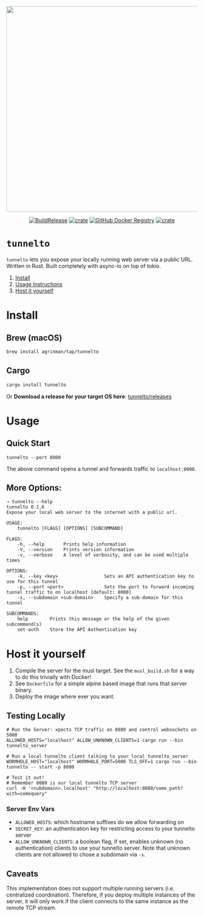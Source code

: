<p align="center" >
<img width="540px" src="https://repository-images.githubusercontent.com/249120770/7ea6d180-b4ba-11ea-96ab-6c3b987aac9d" align="center"/>
</p>

<p align="center">    
  <a href="https://github.com/agrinman/tunnelto/actions?query=workflow%3A%22Build+and+Release%22"><img src="https://github.com/agrinman/wormhole/workflows/Build%20and%20Release/badge.svg" alt="BuildRelease"></a>
  <a href="https://crates.io/crates/wormhole-tunnel"><img src="https://img.shields.io/crates/v/tunnelto" alt="crate"></a>
  <a href="https://github.com/agrinman/tunnelto/packages/295195"><img src="https://img.shields.io/docker/v/agrinman/wormhole?label=Docker" alt="GitHub Docker Registry"></a> 
  <a href="https://twitter.com/alexgrinman"><img src="https://img.shields.io/twitter/follow/alexgrinman?label=%40AlexGrinman" alt="crate"></a>
</p>

# `tunnelto`
`tunnelto` lets you expose your locally running web server via a public URL.
Written in Rust. Built completely with async-io on top of tokio.

1. [Install](#install)
2. [Usage Instructions](#usage)
3. [Host it yourself](#host-it-yourself)

# Install
## Brew (macOS)
```bash
brew install agrinman/tap/tunnelto
```

## Cargo
```bash
cargo install tunnelto
```

Or **Download a release for your target OS here**: [tunnelto/releases](https://github.com/agrinman/tunnelto/releases)

# Usage
## Quick Start
```shell script
tunnelto --port 8000
```
The above command opens a tunnel and forwards traffic to `localhost:8000`.

## More Options:
```shell script
⇢ tunnelto --help
tunnelto 0.1.6
Expose your local web server to the internet with a public url.

USAGE:
    tunnelto [FLAGS] [OPTIONS] [SUBCOMMAND]

FLAGS:
    -h, --help       Prints help information
    -V, --version    Prints version information
    -v, --verbose    A level of verbosity, and can be used multiple times

OPTIONS:
    -k, --key <key>                 Sets an API authentication key to use for this tunnel
    -p, --port <port>               Sets the port to forward incoming tunnel traffic to on localhost [default: 8000]
    -s, --subdomain <sub-domain>    Specify a sub-domain for this tunnel

SUBCOMMANDS:
    help        Prints this message or the help of the given subcommand(s)
    set-auth    Store the API Authentication key

```

# Host it yourself
1. Compile the server for the musl target. See the `musl_build.sh` for a way to do this trivially with Docker!
2. See `Dockerfile` for a simple alpine based image that runs that server binary.
3. Deploy the image where ever you want.

## Testing Locally
```shell script
# Run the Server: xpects TCP traffic on 8080 and control websockets on 5000
ALLOWED_HOSTS="localhost" ALLOW_UNKNOWN_CLIENTS=1 cargo run --bin tunnelto_server

# Run a local tunnelto client talking to your local tunnelto_server
WORMHOLE_HOST="localhost" WORMHOLE_PORT=5000 TLS_OFF=1 cargo run --bin tunnelto -- start -p 8000

# Test it out!
# Remember 8080 is our local tunnelto TCP server
curl -H '<subdomain>.localhost' "http://localhost:8080/some_path?with=somequery"
```

### Server Env Vars
- `ALLOWED_HOSTS`: which hostname suffixes do we allow forwarding on
- `SECRET_KEY`: an authentication key for restricting access to your tunnelto server
- `ALLOW_UNKNOWN_CLIENTS`: a boolean flag, if set, enables unknown (no authentication) clients to use your tunnelto server. Note that unknown clients are not allowed to chose a subdomain via `-s`.


## Caveats
This implementation does not support multiple running servers (i.e. centralized coordination).
Therefore, if you deploy multiple instances of the server, it will only work if the client connects to the same instance
as the remote TCP stream.
